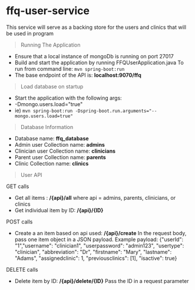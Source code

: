# ffq-user-service

This service will serve as a backing store for the users and clinics that will be used in program

>Running The Application
- Ensure that a local instance of mongoDb is running on port 27017
- Build and start the application by running FFQUserApplication.java
    To run from command line: ``mvn spring-boot:run``
- The base endpoint of the API is: **localhost:9070/ffq**

>Load database on startup
- Start the application with the following args: 
- -Dmongo.users.load="true"
- ie) ``mvn spring-boot:run -Dspring-boot.run.arguments="--mongo.users.load=true"``

>Database Information
- Database name: **ffq_database**
- Admin user Collection name: **admins**
- Clinician user Collection name: **clinicians**
- Parent user Collection name: **parents**
- Clinic Collection name: **clinics**

>User API

GET calls
- Get all items : **/{api}/all**  where api = admins, parents, clinicians, or clinics
- Get individual item by ID: **/{api}/{ID}**    

POST calls
- Create a an item based on api used: **/{api}/create**
    In the request body, pass one item object in a JSON payload. 
    Example payload:
    {"userId": "1","username": "clinician1", "userpassword": "admin123", "usertype": "clinician", "abbreviation": "Dr", "firstname": "Mary", "lastname": "Adams", "assignedclinic": 1, "previousclinics": [1], "isactive": true}

DELETE calls
- Delete item by ID: **/{api}/delete/{ID}**
    Pass the ID in a request parameter


